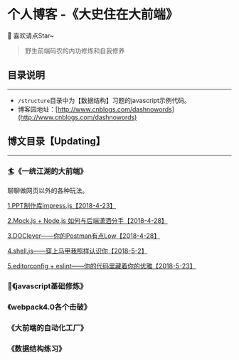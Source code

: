 # 个人博客 -《大史住在大前端》
:whale: 喜欢请点Star~
> 野生前端码农的内功修炼和自我修养

## 目录说明

---

- `/structure`目录中为【数据结构】习题的javascript示例代码。
- 博客园地址：[http://www.cnblogs.com/dashnowords](http://www.cnblogs.com/dashnowords)

## 博文目录【Updating】

---

### :surfer:《一统江湖的大前端》

聊聊做网页以外的各种玩法。

[1.PPT制作库impress.js【2018-4-23】](https://www.cnblogs.com/dashnowords/p/9609301.html)

[2.Mock.js + Node.js 如何与后端潇洒分手【2018-4-28】](https://www.cnblogs.com/dashnowords/p/9632492.html)

[3.DOClever——你的Postman有点Low【2018-4-28】](https://www.cnblogs.com/dashnowords/p/9609307.html)

[4.shell.js——穿上马甲我照样认识你【2018-5-2】](https://www.cnblogs.com/dashnowords/p/9632493.html)

[5.editorconfig + eslint——你的代码里藏着你的优雅【2018-5-23】](https://www.cnblogs.com/dashnowords/p/9632494.html)



### :maple_leaf:《javascript基础修炼》

### 《webpack4.0各个击破》

### 《大前端的自动化工厂》

### 《数据结构练习》



